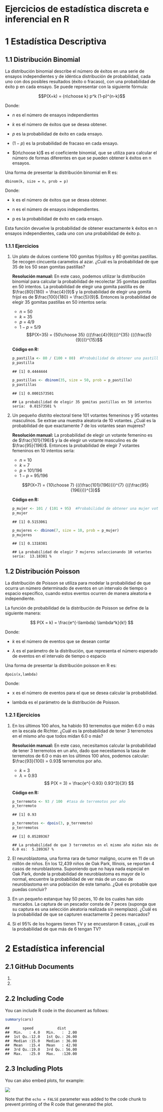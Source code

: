 Ejercicios de estadística discreta e inferencial en R
================

# 1 Estadística Descriptiva

## 1.1 Distribución Binomial

La distribución binomial describe el número de éxitos en una serie de
ensayos independientes y de idéntica distribución de probabilidad, cada
uno con dos posibles resultados (éxito o fracaso), con una probabilidad
de éxito p en cada ensayo. Se puede representar con la siguiente
fórmula:

$$P(X=k) = {n\choose k} p^k (1-p)^{n-k}$$

Donde:

- $n$ es el número de ensayos independientes

- $k$ es el número de éxitos que se desea obtener.

- $p$ es la probabilidad de éxito en cada ensayo.

- $(1-p)$ es la probabilidad de fracaso en cada ensayo.

- ${n\choose k}$ es el coeficiente binomial, que se utiliza para
  calcular el número de formas diferentes en que se pueden obtener k
  éxitos en n ensayos.

Una forma de presentar la distribución binomial en R es:

    dbinom(k, size = n, prob = p)

Donde:

- k es el número de éxitos que se desea obtener.

- n es el número de ensayos independientes.

- p es la probabilidad de éxito en cada ensayo.

Esta función devuelve la probabilidad de obtener exactamente k éxitos en
n ensayos independientes, cada uno con una probabilidad de éxito p.

### 1.1.1 Ejercicios

1)  Un plato de dulces contiene 100 gomitas frijolitos y 80 gomitas
    pastillas. Se recogen cincuenta caramelos al azar. ¿Cuál es la
    probabilidad de que 35 de los 50 sean gomitas pastillas?

    **Resolución manual:** En este caso, podemos utilizar la
    distribución binomial para calcular la probabilidad de recolectar 35
    gomitas pastillas en 50 intentos. La probabilidad de elegir una
    gomita pastilla es de $\frac{80}{180} = \frac{4}{9}$ y la
    probabilidad de elegir una gomita frijol es de
    $\frac{100}{180} = \frac{5}{9}$. Entonces la probabilidad de elegir
    35 gomitas pastillas en 50 intentos sería:

    - $n$ = 50
    - $k$ = 35
    - $p$ = 4/9
    - $1-p$ = 5/9
      $$P(X=35) = {50\choose 35} {({\frac{4}{9}})}^{35} {({\frac{5}{9}})}^{15}$$

    **Código en R:**

    ``` r
    p_pastilla <- 80 / (100 + 80)  #Probabilidad de obtener una pastilla
    p_pastilla
    ```

        ## [1] 0.4444444

    ``` r
    p_pastillas <- dbinom(35, size = 50, prob = p_pastilla)
    p_pastillas
    ```

        ## [1] 0.0001573501

        ## La probabilidad de elegir 35 gomitas pastillas en 50 intentos sería:  0.01573501 %

2)  Un pequeño distrito electoral tiene 101 votantes femeninos y 95
    votantes masculinos. Se extrae una muestra aleatoria de 10 votantes.
    ¿Cuál es la probabilidad de que exactamente 7 de los votantes sean
    mujeres?

    **Resolución manual:** La probabilidad de elegir un votante femenino
    es de $\frac{101}{196}$ y la de elegir un votante masculino es de
    $\frac{95}{196}$. Entonces la probabilidad de elegir 7 votantes
    femeninos en 10 intentos sería:

    - $n$ = 10
    - $k$ = 7
    - $p$ = 101/196
    - $1-p$ = 95/196

    $$P(X=7) = {10\choose 7} {({\frac{101}{196}})}^{7} {({\frac{95}{196}})}^{3}$$

    **Código en R:**

    ``` r
    p_mujer <- 101 / (101 + 95)  #Probabilidad de obtener una mujer votante
    p_mujer
    ```

        ## [1] 0.5153061

    ``` r
    p_mujeres <- dbinom(7, size = 10, prob = p_mujer)
    p_mujeres
    ```

        ## [1] 0.1318381

        ## La probabilidad de elegir 7 mujeres seleccionando 10 votantes sería:  13.18381 %

## 1.2 Distribución Poisson

La distribución de Poisson se utiliza para modelar la probabilidad de
que ocurra un número determinado de eventos en un intervalo de tiempo o
espacio específico, cuando estos eventos ocurren de manera aleatoria e
independiente.

La función de probabilidad de la distribución de Poisson se define de la
siguiente manera:

$$ P(X = k) = \frac{e^{-\lambda} \lambda^k}{k!} $$

Donde:

- $k$ es el número de eventos que se desean contar

- $\lambda$ es el parámetro de la distribución, que representa el número
  esperado de eventos en el intervalo de tiempo o espacio

Una forma de presentar la distribución poisson en R es:

    dpois(x,lambda)

Donde:

- x es el número de eventos para el que se desea calcular la
  probabilidad.

- lambda es el parámetro de la distribución de Poisson.

### 1.2.1 Ejercicios

1)  En los últimos 100 años, ha habido 93 terremotos que miden 6.0 o más
    en la escala de Richter. ¿Cuál es la probabilidad de tener 3
    terremotos en el mismo año que todos midan 6.0 o más?

    **Resolución manual:** En este caso, necesitamos calcular la
    probabilidad de tener 3 terremotos en un año, dado que necestiamos
    la tasa de terremotos de 6.0 o más en los últimos 100 años, podemos
    calcular: $\frac{93}{100} = 0.93$ terremotos por año.

    - $k$ = 3
    - $\lambda = 0.93$ $$ P(X = 3) = \frac{e^{-0.93} 0.93^3}{3!} $$

    **Código en R:**

    ``` r
    p_terremoto <- 93 / 100  #tasa de terremotos por año
    p_terremoto
    ```

        ## [1] 0.93

    ``` r
    p_terremotos <- dpois(3, p_terremoto)
    p_terremotos
    ```

        ## [1] 0.05289367

        ## La probabilidad de que 3 terremotos en el mismo año midan más de 6.0 es:  5.289367 %

2)  El neuroblastoma, una forma rara de tumor maligno, ocurre en 11 de
    un millón de niños. En los 12,439 niños de Oak Park, Illinois, se
    reportan 4 casos de neuroblastoma. Suponiendo que no haya nada
    especial en Oak Park, donde la probabilidad de neuroblastoma es
    mayor de lo normal, encuentre la probabilidad de ver más de un caso
    de neuroblastoma en una población de este tamaño. ¿Qué es probable
    que puedas concluir?

3)  En un pequeño estanque hay 50 peces, 10 de los cuales han sido
    marcados. La captura de un pescador consta de 7 peces (suponga que
    su captura es una selección aleatoria realizada sin reemplazo).
    ¿Cuál es la probabilidad de que se capturen exactamente 2 peces
    marcados?

4)  Si el 95% de los hogares tienen TV y se encuestaron 8 casas, ¿cuál
    es la probabilidad de que más de 6 tengan TV?

# 2 Estadística inferencial

## 2.1 GitHub Documents

1)  
2)  

## 2.2 Including Code

You can include R code in the document as follows:

``` r
summary(cars)
```

    ##      speed           dist       
    ##  Min.   : 4.0   Min.   :  2.00  
    ##  1st Qu.:12.0   1st Qu.: 26.00  
    ##  Median :15.0   Median : 36.00  
    ##  Mean   :15.4   Mean   : 42.98  
    ##  3rd Qu.:19.0   3rd Qu.: 56.00  
    ##  Max.   :25.0   Max.   :120.00

## 2.3 Including Plots

You can also embed plots, for example:

![](Exercises-distributions_files/figure-gfm/pressure-1.png)<!-- -->

Note that the `echo = FALSE` parameter was added to the code chunk to
prevent printing of the R code that generated the plot.
